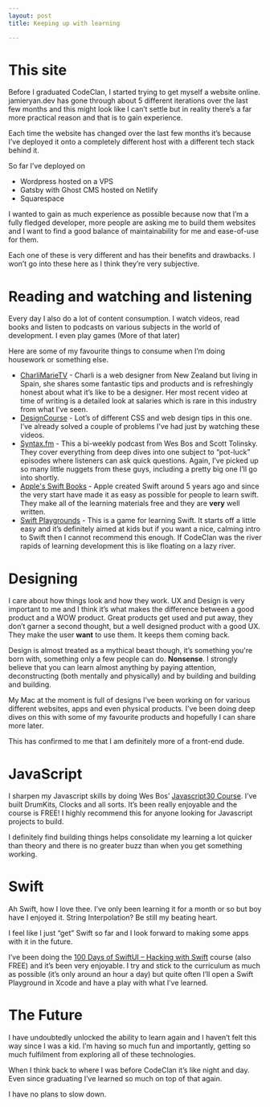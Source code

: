 ```yaml
---
layout: post
title: Keeping up with learning

---
```

# This site

Before I graduated CodeClan, I started trying to get myself a website online. jamieryan.dev has gone through about 5 different iterations over the last few months and this might look like I can’t settle but in reality there’s a far more practical reason and that is to gain experience.

Each time the website has changed over the last few months it’s because I’ve deployed it onto a completely different host with a different tech stack behind it.

So far I’ve deployed on

* Wordpress hosted on a VPS
* Gatsby with Ghost CMS hosted on Netlify
* Squarespace

I wanted to gain as much experience as possible because now that I’m a fully fledged developer, more people are asking me to build them websites and I want to find a good balance of maintainability for me and ease-of-use for them. 

Each one of these is very different and has their benefits and drawbacks. I won’t go into these here as I think they’re very subjective.

# Reading and watching and listening

Every day I also do a lot of content consumption. I watch videos, read books and listen to podcasts on various subjects in the world of development. I even play games (More of that later)

Here are some of my favourite things to consume when I’m doing housework or something else.

* [CharliMarieTV](https://www.youtube.com/user/charlimarieTV) - Charli is a web designer from New Zealand but living in Spain, she shares some fantastic tips and products and is refreshingly honest about what it’s like to be a designer. Her most recent video at time of writing is a detailed look at salaries which is rare in this industry from what I’ve seen.
* [DesignCourse](https://www.youtube.com/user/DesignCourse) - Lot’s of different CSS and web design tips in this one. I’ve already solved a couple of problems I’ve had just by watching these videos.
* [Syntax.fm](https://syntax.fm/) - This a bi-weekly podcast from Wes Bos and Scott Tolinsky. They cover everything from deep dives into one subject to “pot-luck” episodes where listeners can ask quick questions. Again, I’ve picked up so many little nuggets from these guys, including a pretty big one I’ll go into shortly.
* [Apple's Swift Books](https://books.apple.com/gb/book/the-swift-programming-language-swift-5-1/id881256329) - Apple created Swift around 5 years ago and since the very start have made it as easy as possible for people to learn swift. They make all of the learning materials free and they are **very** well written.
* [Swift Playgrounds](https://www.apple.com/uk/swift/playgrounds/) - This is a game for learning Swift. It starts off a little easy and it’s definitely aimed at kids but if you want a nice, calming intro to Swift then I cannot recommend this enough. If CodeClan was the river rapids of learning development this is like floating on a lazy river.

# Designing

I care about how things look and how they work. UX and Design is very important to me and I think it’s what makes the difference between a good product and a WOW product. Great products get used and put away, they don’t garner a second thought, but a well designed product with a good UX. They make the user **want** to use them. It keeps them coming back.

Design is almost treated as a mythical beast though, it’s something you're born with, something only a few people can do. **Nonsense**. I strongly believe that you can learn almost anything by paying attention, deconstructing (both mentally and physically) and by building and building and building.

My Mac at the moment is full of designs I’ve been working on for various different websites, apps and even physical products. I’ve been doing deep dives on this with some of my favourite products and hopefully I can share more later.

This has confirmed to me that I am definitely more of a front-end dude.

# JavaScript

I sharpen my Javascript skills by doing Wes Bos’ [Javascript30 Course](https://javascript30.com/). I’ve built DrumKits, Clocks and all sorts. It’s been really enjoyable and the course is FREE! I highly recommend this for anyone looking for Javascript projects to build.

I definitely find building things helps consolidate my learning a lot quicker than theory and there is no greater buzz than when you get something working.

# Swift

Ah Swift, how I love thee. I’ve only been learning it for a month or so but boy have I enjoyed it. String Interpolation? Be still my beating heart. 

I feel like I just “get” Swift so far and I look forward to making some apps with it in the future.

I’ve been doing the [100 Days of SwiftUI – Hacking with Swift](https://www.hackingwithswift.com/100/swiftui) course (also FREE) and it’s been very enjoyable. I try and stick to the curriculum as much as possible (it’s only around an hour a day) but quite often I’ll open a Swift Playground in Xcode and have a play with what I’ve learned.

# The Future

I have undoubtedly unlocked the ability to learn again and I haven’t felt this way since I was a kid. I’m having so much fun and importantly, getting so much fulfilment from exploring all of these technologies. 

When I think back to where I was before CodeClan it’s like night and day. Even since graduating I’ve learned so much on top of that again. 

I have no plans to slow down. 